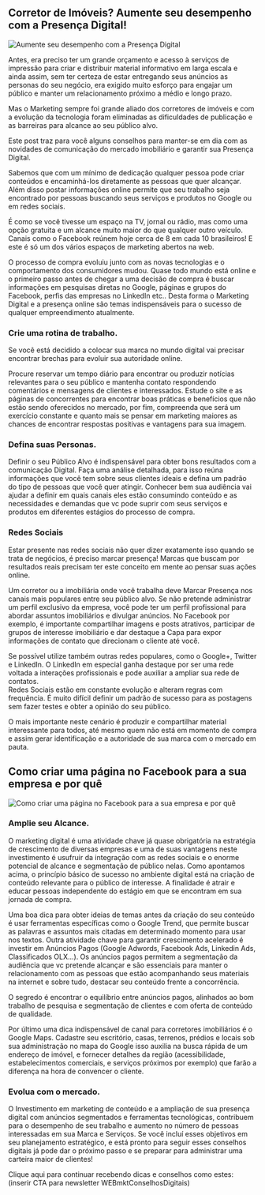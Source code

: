 ## Corretor de Imóveis? Aumente seu desempenho com a Presença Digital!

![Aumente seu desempenho com a Presença Digital](https://firebasestorage.googleapis.com/v0/b/blog-88796.appspot.com/o/third-post.png?alt=media&token=0df8335d-d526-48bf-a753-817100be25fd)

Antes, era preciso ter um grande orçamento e acesso à serviços de impressão para criar e distribuir material informativo em larga escala e ainda assim, sem ter certeza de estar entregando seus anúncios as personas do seu negócio, era exigido muito esforço para engajar um público e manter um relacionamento próximo a médio e longo prazo.

Mas o Marketing sempre foi grande aliado dos corretores de imóveis e com a evolução da tecnologia foram eliminadas as dificuldades de publicação e as barreiras para alcance ao seu público alvo.

Este post traz para você alguns conselhos para manter-se em dia com as novidades de comunicação do mercado imobiliário e garantir sua Presença Digital.


Sabemos que com um mínimo de dedicação qualquer pessoa pode criar conteúdos e encaminhá-los diretamente as pessoas que quer alcançar. Além disso postar informações online permite que seu trabalho seja encontrado por pessoas buscando seus serviços e produtos no Google ou em redes sociais.

É como se você tivesse um espaço na TV, jornal ou rádio, mas como uma opção gratuita e um alcance muito maior do que qualquer outro veículo. Canais como o Facebook reúnem hoje cerca de 8 em cada 10 brasileiros! E este é só um dos vários espaços de marketing abertos na web.

O processo de compra evoluiu junto com as novas tecnologias e o comportamento dos consumidores mudou. Quase todo mundo está online e o primeiro passo antes de chegar a uma decisão de compra é buscar informações em pesquisas diretas no Google, páginas e grupos do Facebook, perfis das empresas no LinkedIn etc.. Desta forma o Marketing Digital e a presença online são temas indispensáveis para o sucesso de qualquer empreendimento atualmente.

### Crie uma rotina de trabalho.

Se você está decidido a colocar sua marca no mundo digital vai precisar encontrar brechas para evoluir sua autoridade online. 

Procure reservar um tempo diário para encontrar ou produzir notícias relevantes para o seu público e mantenha contato respondendo comentários e mensagens de clientes e interessados. Estude o site e as páginas de concorrentes para encontrar boas práticas e benefícios que não estão sendo oferecidos no mercado, por fim, compreenda que será um exercício constante e quanto mais se pensar em marketing maiores as chances de encontrar respostas positivas e vantagens para sua imagem.


### Defina suas Personas.

Definir o seu Público Alvo é indispensável para obter bons resultados com a comunicação Digital. Faça uma análise detalhada, para isso reúna informações que você tem sobre seus clientes ideais e defina um padrão do tipo de pessoas que você quer atingir. Conhecer bem sua audiência vai ajudar a definir em quais canais eles estão consumindo conteúdo e as necessidades e demandas que vc pode suprir com seus serviços e produtos em diferentes estágios do processo de compra. 


### Redes Sociais

Estar presente nas redes sociais não quer dizer exatamente isso quando se trata de negócios, é preciso marcar presença! Marcas que buscam por resultados reais precisam ter este conceito em mente ao pensar suas ações online.

Um corretor ou a imobiliária onde você trabalha deve Marcar Presença nos canais mais populares entre seu público alvo. Se não pretende administrar um perfil exclusivo da empresa, você pode ter um perfil profissional para abordar assuntos imobiliários e divulgar anúncios. No Facebook por exemplo, é importante compartilhar imagens e posts atrativos, participar de grupos de interesse imobiliário  e dar destaque a Capa para expor informações de contato que direcionam o cliente até você.

Se possível utilize também  outras redes populares, como o Google+, Twitter e LinkedIn.
O LinkedIn em especial ganha destaque por ser uma rede voltada a interações profissionais e pode auxiliar a ampliar sua rede de contatos.  
Redes Sociais estão em constante evolução e alteram regras com frequência. É muito difícil definir um padrão de sucesso para as postagens sem fazer testes e obter a opinião do seu público.

O mais importante neste cenário é produzir e compartilhar material interessante para todos, até mesmo quem não está em momento de compra e assim gerar identificação e a autoridade de sua marca com o mercado em pauta.


## Como criar uma página no Facebook para a sua empresa e por quê

![Como criar uma página no Facebook para a sua empresa e por quê](https://firebasestorage.googleapis.com/v0/b/blog-88796.appspot.com/o/facebook.jpeg?alt=media&token=e150071d-1ce9-4678-b210-c75745bb10cf)

### Amplie seu Alcance.

O marketing digital é uma atividade chave já quase obrigatória na estratégia de crescimento de diversas empresas e uma de suas vantagens neste investimento é usufruir da integração com as redes sociais e o enorme potencial de alcance e segmentação de público nelas. Como apontamos acima, o princípio básico de sucesso no ambiente digital está na criação de conteúdo relevante para o público de interesse. A finalidade é atrair e educar pessoas independente do estágio em que se encontram em sua jornada de compra. 

Uma boa dica para obter ideias de temas antes da criação do seu conteúdo é usar ferramentas específicas como o Google Trend, que permite buscar as palavras e assuntos mais citadas em determinado momento para usar nos textos. Outra atividade chave para garantir crescimento acelerado é investir em Anúncios Pagos (Google Adwords, Facebook Ads, Linkedin Ads, Classificados OLX...). Os anúncios pagos permitem a segmentação da audiência que vc pretende alcançar e são essenciais para manter o relacionamento com as pessoas que estão acompanhando seus materiais na internet e sobre tudo, destacar seu conteúdo frente a concorrência.

O segredo é encontrar o equilíbrio entre anúncios pagos, alinhados ao bom trabalho de pesquisa e segmentação de clientes e com oferta de conteúdo de qualidade. 
 
Por último uma dica indispensável de canal para corretores imobiliários é o Google Maps. Cadastre seu escritório, casas, terrenos, prédios e locais sob sua administração no mapa do Google isso auxilia na busca rápida de um endereço de imóvel, e fornecer detalhes da região (acessibilidade, estabelecimentos comerciais, e serviços próximos por exemplo) que farão a diferença na hora de convencer o cliente.


### Evolua com o mercado.

O Investimento em marketing de conteúdo e a ampliação de sua presença digital com anúncios segmentados e ferramentas tecnológicas, contribuem para o desempenho de seu trabalho e aumento no número de pessoas interessadas em sua Marca e Serviços. Se você incluí esses objetivos em seu planejamento estratégico, e está pronto para seguir esses conselhos digitais já pode dar o próximo passo e se preparar para administrar uma carteira maior de clientes! 

Clique aqui para continuar recebendo dicas e conselhos como estes: (inserir CTA para newsletter WEBmktConselhosDigitais)
